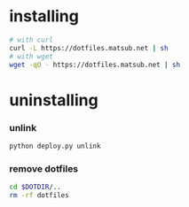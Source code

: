 installing
========

```sh
# with curl
curl -L https://dotfiles.matsub.net | sh
# with wget
wget -qO - https://dotfiles.matsub.net | sh
```

uninstalling
========

### unlink
```sh
python deploy.py unlink
```

### remove dotfiles
```sh
cd $DOTDIR/..
rm -rf dotfiles
```
